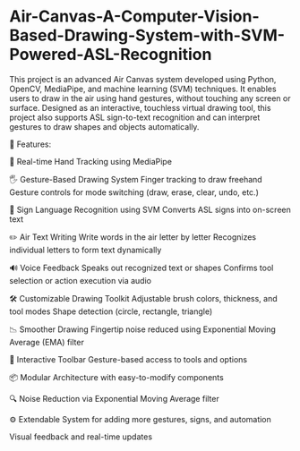 # Air-Canvas-A-Computer-Vision-Based-Drawing-System-with-SVM-Powered-ASL-Recognition

This project is an advanced Air Canvas system developed using Python, OpenCV, MediaPipe, and machine learning (SVM) techniques. It enables users to draw in the air using hand gestures, without touching any screen or surface. Designed as an interactive, touchless virtual drawing tool, this project also supports ASL sign-to-text recognition and can interpret gestures to draw shapes and objects automatically.

🚀 Features:

🎯 Real-time Hand Tracking using MediaPipe

🖐️ Gesture-Based Drawing System
Finger tracking to draw freehand
Gesture controls for mode switching (draw, erase, clear, undo, etc.)

🧠 Sign Language Recognition using SVM
Converts ASL signs into on-screen text

✏️ Air Text Writing
Write words in the air letter by letter
Recognizes individual letters to form text dynamically

🔊 Voice Feedback
Speaks out recognized text or shapes
Confirms tool selection or action execution via audio

🛠️ Customizable Drawing Toolkit
Adjustable brush colors, thickness, and tool modes
Shape detection (circle, rectangle, triangle)

📉 Smoother Drawing
Fingertip noise reduced using Exponential Moving Average (EMA) filter

🎨 Interactive Toolbar
Gesture-based access to tools and options

📦 Modular Architecture with easy-to-modify components

🔍 Noise Reduction via Exponential Moving Average filter

⚙️ Extendable System for adding more gestures, signs, and automation

Visual feedback and real-time updates
